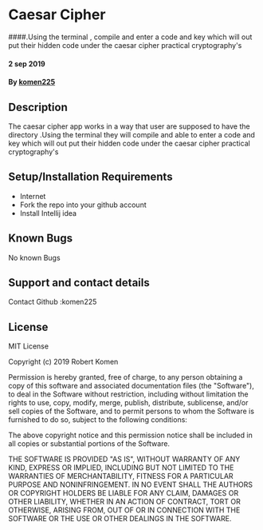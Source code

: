 # Caesar Cipher

####.Using the terminal , compile and enter a code and key which will out put their hidden code under the caesar cipher practical cryptography's

#### 2 sep 2019

#### By **[komen225](https://github.com/komen225)**

## Description
The caesar cipher app works in a way that user are supposed to have the directory .Using the terminal they will compile and able to enter a code and key which will out put their hidden code under the caesar cipher practical cryptography's



## Setup/Installation Requirements


* Internet
* Fork the repo into your github account
* Install Intellij idea




## Known Bugs

No known Bugs

## Support and contact details

Contact Github :komen225

## License

MIT License

Copyright (c) 2019 Robert Komen

Permission is hereby granted, free of charge, to any person obtaining a copy
of this software and associated documentation files (the "Software"), to deal
in the Software without restriction, including without limitation the rights
to use, copy, modify, merge, publish, distribute, sublicense, and/or sell
copies of the Software, and to permit persons to whom the Software is
furnished to do so, subject to the following conditions:

The above copyright notice and this permission notice shall be included in all
copies or substantial portions of the Software.

THE SOFTWARE IS PROVIDED "AS IS", WITHOUT WARRANTY OF ANY KIND, EXPRESS OR
IMPLIED, INCLUDING BUT NOT LIMITED TO THE WARRANTIES OF MERCHANTABILITY,
FITNESS FOR A PARTICULAR PURPOSE AND NONINFRINGEMENT. IN NO EVENT SHALL THE
AUTHORS OR COPYRIGHT HOLDERS BE LIABLE FOR ANY CLAIM, DAMAGES OR OTHER
LIABILITY, WHETHER IN AN ACTION OF CONTRACT, TORT OR OTHERWISE, ARISING FROM,
OUT OF OR IN CONNECTION WITH THE SOFTWARE OR THE USE OR OTHER DEALINGS IN THE
SOFTWARE.
